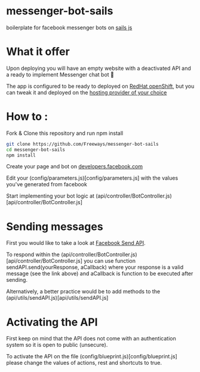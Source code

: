 # messenger-bot-sails

boilerplate for facebook messenger bots on [sails js](http://sailsjs.com/)

# What it offer

Upon deploying you will have an empty website with a deactivated API and a ready to implement Messenger chat bot :rocket:

The app is configured to be ready to deployed on [RedHat openShift](https://openshift.redhat.com/), but you can tweak it and deployed on the [hosting provider of your choice](http://sailsjs.com/documentation/concepts/deployment)

# How to :

Fork & Clone this repository  and run npm install

```sh
git clone https://github.com/Freeways/messenger-bot-sails
cd messenger-bot-sails
npm install
```

Create your page and bot on [developers.facebook.com](https://developers.facebook.com/docs/messenger-platform/guides/quick-start)

Edit your (config/parameters.js)[config/parameters.js] with the values you've generated from facebook

Start implementing your bot logic at (api/controller/BotController.js)[api/controller/BotController.js]

# Sending messages

First you would like to take a look at [Facebook Send API](https://developers.facebook.com/docs/messenger-platform/send-api-reference).

To respond within the (api/controller/BotController.js)[api/controller/BotController.js] you can use function sendAPI.send(yourResponse, aCallback) where your response is a valid message (see the link above) and aCallback is function to be executed after sending.

Alternatively, a better practice would be to add methods to the (api/utils/sendAPI.js)[api/utils/sendAPI.js]

# Activating the API

First keep on mind that the API does not come with an authentication system so it is open to public (unsecure).

To activate the API on the file (config/blueprint.js)[config/blueprint.js] please change the values of actions, rest and shortcuts to true.